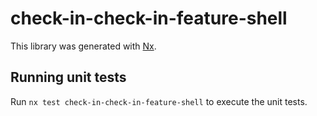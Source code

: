 # check-in-check-in-feature-shell

This library was generated with [Nx](https://nx.dev).

## Running unit tests

Run `nx test check-in-check-in-feature-shell` to execute the unit tests.
